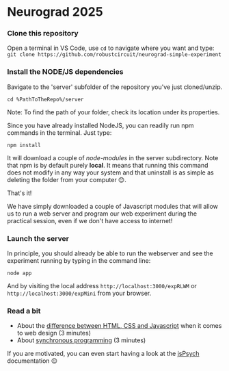 # Neurograd 2025

### Clone this repository

Open a terminal in VS Code, use `cd` to navigate where you want and type:
`git clone https://github.com/robustcircuit/neurograd-simple-experiment`


### Install the NODE/JS dependencies

Bavigate to the 'server' subfolder of the repository you've just cloned/unzip.
```
cd %PathToTheRepo%/server
```
Note: To find the path of your folder, check its location under its properties.

Since you have already installed NodeJS, you can readily run npm commands in the terminal. Just type:
```
npm install
```
It will download a couple of *node-modules* in the server subdirectory. Note that npm is by default purely **local**. It means that running this command does not modify in any way your system and that uninstall is as simple as deleting the folder from your computer 😊.

That's it! 

We have simply downloaded a couple of Javascript modules that will allow us to run a web server and program our web experiment during the practical session, even if we don't have access to internet!

### Launch the server

In principle, you should already be able to run the webserver and see the experiment running by typing in the command line:
```
node app
```
And by visiting the local address `http://localhost:3000/expRLWM` or `http://localhost:3000/expMini` from your browser.

 
### Read a bit

- About the [difference between HTML, CSS and Javascript](https://www.ironhack.com/us/blog/the-differences-between-html-css-and-javascript) when it comes to web design (3 minutes)
- About [synchronous programming](https://dev.to/luizcalaca/sync-and-async-for-dummies-or-cooking-chefs-5759) (3 minutes)

If you are motivated, you can even start having a look at the [jsPsych](https://www.jspsych.org/7.3/) documentation 😉





